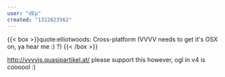 ```yaml
---
user: "dEp"
created: "1322823562"
---
```


{{< box >}}quote:elliotwoods:
Cross-platform (VVVV needs to get it's OSX on, ya hear me :) ?){{< /box >}}

http://vvvvjs.quasipartikel.at/ please support this
however, ogl in v4 is coooool :)
